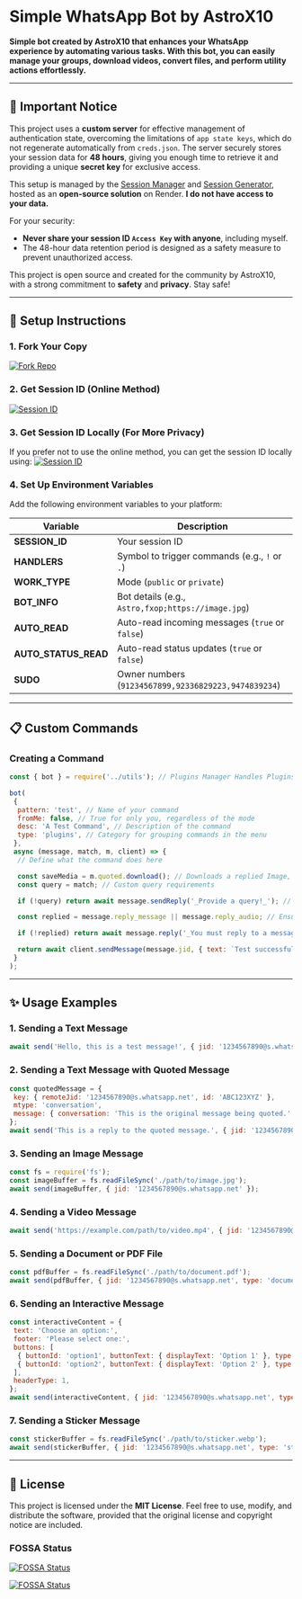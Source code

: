 # Simple WhatsApp Bot by AstroX10

**Simple bot created by AstroX10 that enhances your WhatsApp experience by automating various tasks. With this bot, you can easily manage your groups, download videos, convert files, and perform utility actions effortlessly.**

---

## 🔐 Important Notice

This project uses a **custom server** for effective management of authentication state, overcoming the limitations of `app state keys`, which do not regenerate automatically from `creds.json`. The server securely stores your session data for **48 hours**, giving you enough time to retrieve it and providing a unique **secret key** for exclusive access.

This setup is managed by the [Session Manager](https://github.com/AstroX10/session-manager) and [Session Generator](https://github.com/AstroX10/whatsapp-bot-session), hosted as an **open-source solution** on Render. **I do not have access to your data.**

For your security:

- **Never share your session ID `Access Key` with anyone**, including myself.
- The 48-hour data retention period is designed as a safety measure to prevent unauthorized access.

This project is open source and created for the community by AstroX10, with a strong commitment to **safety** and **privacy**. Stay safe!

---

## 🚀 Setup Instructions

### 1. Fork Your Copy

[![Fork Repo](https://img.shields.io/badge/Fork%20Repo-100000?style=for-the-badge&logo=scan&logoColor=white&labelColor=black&color=black)](https://github.com/AstroX10/whatsapp-bot/fork)

### 2. Get Session ID (Online Method)

[![Session ID](https://img.shields.io/badge/Session%20ID-100000?style=for-the-badge&logo=scan&logoColor=white&labelColor=black&color=black)](https://fxoprisa.vercel.app/)

### 3. Get Session ID Locally (For More Privacy)

If you prefer not to use the online method, you can get the session ID locally using:
[![Session ID](https://img.shields.io/badge/Session%20ID%20Local-100000?style=for-the-badge&logo=scan&logoColor=white&labelColor=black&color=black)](https://github.com/AstroX10/whatsapp-bot-session)

### 4. Set Up Environment Variables

Add the following environment variables to your platform:

| Variable             | Description                                          |
| -------------------- | ---------------------------------------------------- |
| **SESSION_ID**       | Your session ID                                      |
| **HANDLERS**         | Symbol to trigger commands (e.g., `!` or `.`)        |
| **WORK_TYPE**        | Mode (`public` or `private`)                         |
| **BOT_INFO**         | Bot details (e.g., `Astro,fxop;https://image.jpg`)   |
| **AUTO_READ**        | Auto-read incoming messages (`true` or `false`)      |
| **AUTO_STATUS_READ** | Auto-read status updates (`true` or `false`)         |
| **SUDO**             | Owner numbers (`91234567899,92336829223,9474839234`) |

---

## 📋 Custom Commands

### Creating a Command

```javascript
const { bot } = require('../utils'); // Plugins Manager Handles Plugins

bot(
 {
  pattern: 'test', // Name of your command
  fromMe: false, // True for only you, regardless of the mode
  desc: 'A Test Command', // Description of the command
  type: 'plugins', // Category for grouping commands in the menu
 },
 async (message, match, m, client) => {
  // Define what the command does here

  const saveMedia = m.quoted.download(); // Downloads a replied Image, Video, or ViewOnce
  const query = match; // Custom query requirements

  if (!query) return await message.sendReply('_Provide a query!_'); // Ensure the user inputs a query

  const replied = message.reply_message || message.reply_audio; // Ensure a reply exists

  if (!replied) return await message.reply('_You must reply to a message!_'); // Return if not a reply

  return await client.sendMessage(message.jid, { text: `Test successful` }, { quoted: message });
 }
);
```

---

## ✨ Usage Examples

### 1. **Sending a Text Message**

```javascript
await send('Hello, this is a test message!', { jid: '1234567890@s.whatsapp.net' });
```

### 2. **Sending a Text Message with Quoted Message**

```javascript
const quotedMessage = {
 key: { remoteJid: '1234567890@s.whatsapp.net', id: 'ABC123XYZ' },
 mtype: 'conversation',
 message: { conversation: 'This is the original message being quoted.' },
};
await send('This is a reply to the quoted message.', { jid: '1234567890@s.whatsapp.net', quoted: quotedMessage });
```

### 3. **Sending an Image Message**

```javascript
const fs = require('fs');
const imageBuffer = fs.readFileSync('./path/to/image.jpg');
await send(imageBuffer, { jid: '1234567890@s.whatsapp.net' });
```

### 4. **Sending a Video Message**

```javascript
await send('https://example.com/path/to/video.mp4', { jid: '1234567890@s.whatsapp.net' });
```

### 5. **Sending a Document or PDF File**

```javascript
const pdfBuffer = fs.readFileSync('./path/to/document.pdf');
await send(pdfBuffer, { jid: '1234567890@s.whatsapp.net', type: 'document', mimetype: 'application/pdf' });
```

### 6. **Sending an Interactive Message**

```javascript
const interactiveContent = {
 text: 'Choose an option:',
 footer: 'Please select one:',
 buttons: [
  { buttonId: 'option1', buttonText: { displayText: 'Option 1' }, type: 1 },
  { buttonId: 'option2', buttonText: { displayText: 'Option 2' }, type: 1 },
 ],
 headerType: 1,
};
await send(interactiveContent, { jid: '1234567890@s.whatsapp.net', type: 'interactive' });
```

### 7. **Sending a Sticker Message**

```javascript
const stickerBuffer = fs.readFileSync('./path/to/sticker.webp');
await send(stickerBuffer, { jid: '1234567890@s.whatsapp.net', type: 'sticker' });
```

---

## 📜 License

This project is licensed under the **MIT License**. Feel free to use, modify, and distribute the software, provided that the original license and copyright notice are included.

### FOSSA Status

[![FOSSA Status](https://app.fossa.com/api/projects/git%2Bgithub.com%2FAstroX10%2Fwhatsapp-bot.svg?type=shield&issueType=security)](https://app.fossa.com/projects/git%2Bgithub.com%2FAstroX10%2Fwhatsapp-bot?ref=badge_shield&issueType=security)

[![FOSSA Status](https://app.fossa.com/api/projects/git%2Bgithub.com%2FAstroX10%2Fwhatsapp-bot.svg?type=shield&issueType=license)](https://app.fossa.com/projects/git%2Bgithub.com%2FAstroX10%2Fwhatsapp-bot?ref=badge_shield&issueType=license)
